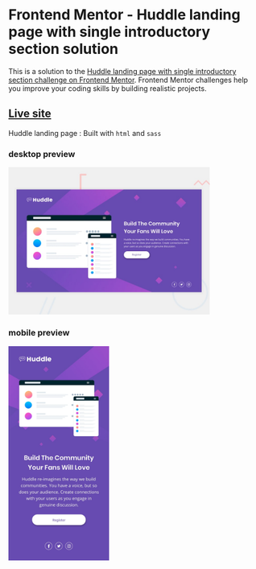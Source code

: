 # Frontend Mentor - Huddle landing page with single introductory section solution

This is a solution to the [Huddle landing page with single introductory section challenge on Frontend Mentor](https://www.frontendmentor.io/challenges/huddle-landing-page-with-a-single-introductory-section-B_2Wvxgi0). Frontend Mentor challenges help you improve your coding skills by building realistic projects.

## [Live site](https://vin-huddle-landing-page.netlify.app/)

Huddle landing page
: Built with `html` and `sass`

### desktop preview

<div style="width: 400px;">
  <img src="./design/desktop-preview.jpg" alt="Huddle landing page">
</div>

### mobile preview

<div style="width: 200px;">
  <img src="./design/mobile-design.jpg" alt="Huddle landing page">
</div>
